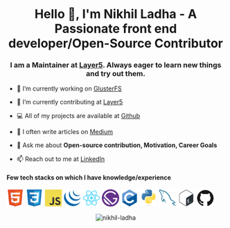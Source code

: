<h1 align="center">Hello 👋, I'm Nikhil Ladha - A Passionate front end developer/Open-Source Contributor</h1>
<h3 align="center">I am a Maintainer at <a href="github.com/layer5io">Layer5</a>. Always eager to learn new things and try out them.</h3>

- 🔭 I’m currently working on [GlusterFS](github.com/gluster)

- 👯 I’m currently contributing at [Layer5](github.com/layer5io)

- 💻 All of my projects are available at [Github](github.com/Nikhil-Ladha)

- 📝 I often write articles on [Medium](medium.com/@nikhilladha1999)

- 💬 Ask me about **Open-source contribution, Motivation, Career Goals**

- 📫 Reach out to me at [LinkedIn](https://www.linkedin.com/in/nikhil-ladha/)

<h4>Few tech stacks on which I have knowledge/experience</h4>
<p align="left">
  <img src="./html5.svg" alt="HTML" width="40" height="40"/>
  <img src="./css.svg" alt="HTML" width="40" height="40"/>
  <img src="./javascript.svg" alt="HTML" width="40" height="40"/>
  <img src="./jquery.svg" alt="HTML" width="40" height="40"/>
  <img src="./react.svg" alt="HTML" width="40" height="40"/>
  <img src="./gatsby.svg" alt="HTML" width="40" height="40"/>
  <img src="./c.svg" alt="HTML" width="40" height="40"/>
  <img src="./python.svg" alt="HTML" width="40" height="40"/>
  <img src="./mysql.svg" alt="HTML" width="40" height="40"/>
  <img src="./bash.svg" alt="HTML" width="40" height="40"/>
  <img src="./github.svg" alt="HTML" width="40" height="40"/>
</p>

<p align="center">
<img src="https://github-readme-stats.vercel.app/api?username=nikhil-ladha&show_icons=true" alt="nikhil-ladha" />
</p>
